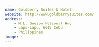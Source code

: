 ```yaml
---
name: Goldberry Suites & Hotel
website: http://www.goldberrysuites.com/
address: 
    - M.L. Quezon National Hwy
    - Lapu-Lapu, 6015 Cebu
    - Philippines
image: ~
---
```

